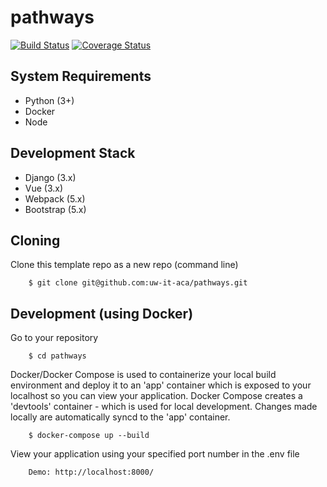 # pathways

[![Build Status](https://github.com/uw-it-aca/pathways/workflows/Build%2C%20Test%20and%20Deploy/badge.svg?branch=main)](https://github.com/uw-it-aca/pathways/actions)
[![Coverage Status](https://coveralls.io/repos/github/uw-it-aca/pathways/badge.svg?branch=main)](https://coveralls.io/github/uw-it-aca/pathways?branch=main)

## System Requirements

- Python (3+)
- Docker
- Node

## Development Stack

- Django (3.x)
- Vue (3.x)
- Webpack (5.x)
- Bootstrap (5.x)

## Cloning

Clone this template repo as a new repo (command line)

        $ git clone git@github.com:uw-it-aca/pathways.git

## Development (using Docker)

Go to your repository

        $ cd pathways

Docker/Docker Compose is used to containerize your local build environment and deploy it to an 'app' container which is exposed to your localhost so you can view your application. Docker Compose creates a 'devtools' container - which is used for local development. Changes made locally are automatically syncd to the 'app' container.

        $ docker-compose up --build

View your application using your specified port number in the .env file

        Demo: http://localhost:8000/
